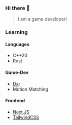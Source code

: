 ### Hi there 👋
> I am a game developer!

### Learning

#### Languages

* C++20
* Rust

#### Game-Dev

* [Dxr](https://github.com/NVIDIAGameWorks/DxrTutorials)
* Motion Matching

#### Frontend

* [Next.JS](https://github.com/vercel/next.js)
* [TailwindCSS](https://github.com/tailwindlabs/tailwindcss)


<!--
**LASER-Yi/LASER-Yi** is a ✨ _special_ ✨ repository because its `README.md` (this file) appears on your GitHub profile.

Here are some ideas to get you started:

- 🔭 I’m currently working on ...
- 🌱 I’m currently learning ...
- 👯 I’m looking to collaborate on ...
- 🤔 I’m looking for help with ...
- 💬 Ask me about ...
- 📫 How to reach me: ...
- 😄 Pronouns: ...
- ⚡ Fun fact: ...
-->
